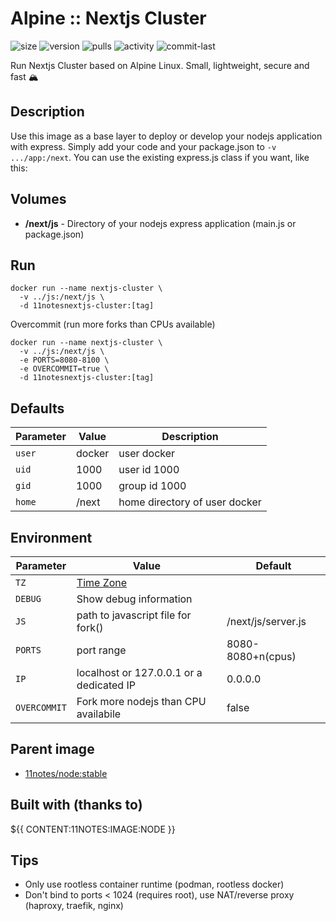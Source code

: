 # Alpine :: Nextjs Cluster
![size](https://img.shields.io/docker/image-size/11notes/nextjs-cluster/4.18.2?color=0eb305) ![version](https://img.shields.io/docker/v/11notes/nextjs-cluster?color=eb7a09) ![pulls](https://img.shields.io/docker/pulls/11notes/nextjs-cluster?color=2b75d6) ![activity](https://img.shields.io/github/commit-activity/m/11notes/docker-nextjs-cluster?color=c91cb8) ![commit-last](https://img.shields.io/github/last-commit/11notes/docker-nextjs-cluster?color=c91cb8)

Run Nextjs Cluster based on Alpine Linux. Small, lightweight, secure and fast 🏔️

## Description
Use this image as a base layer to deploy or develop your nodejs application with express. Simply add your code and your package.json to `-v .../app:/next`. You can use the existing express.js class if you want, like this:

## Volumes
* **/next/js** - Directory of your nodejs express application (main.js or package.json)

## Run
```shell
docker run --name nextjs-cluster \
  -v ../js:/next/js \
  -d 11notesnextjs-cluster:[tag]
```

Overcommit (run more forks than CPUs available)
```shell
docker run --name nextjs-cluster \
  -v ../js:/next/js \
  -e PORTS=8080-8100 \
  -e OVERCOMMIT=true \
  -d 11notesnextjs-cluster:[tag]
```

## Defaults
| Parameter | Value | Description |
| --- | --- | --- |
| `user` | docker | user docker |
| `uid` | 1000 | user id 1000 |
| `gid` | 1000 | group id 1000 |
| `home` | /next | home directory of user docker |

## Environment
| Parameter | Value | Default |
| --- | --- | --- |
| `TZ` | [Time Zone](https://en.wikipedia.org/wiki/List_of_tz_database_time_zones) | |
| `DEBUG` | Show debug information | |
| `JS` | path to javascript file for fork() | /next/js/server.js |
| `PORTS` | port range | 8080-8080+n(cpus) |
| `IP` | localhost or 127.0.0.1 or a dedicated IP | 0.0.0.0 |
| `OVERCOMMIT` | Fork more nodejs than CPU availabile | false |

## Parent image
* [11notes/node:stable](https://hub.docker.com/r/11notes/node)

## Built with (thanks to)
${{ CONTENT:11NOTES:IMAGE:NODE }}

## Tips
* Only use rootless container runtime (podman, rootless docker)
* Don't bind to ports < 1024 (requires root), use NAT/reverse proxy (haproxy, traefik, nginx)